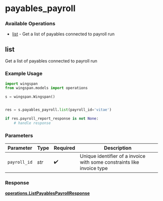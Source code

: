 # payables_payroll

### Available Operations

* [list](#list) - Get a list of payables connected to payroll run

## list

Get a list of payables connected to payroll run

### Example Usage

```python
import wingspan
from wingspan.models import operations

s = wingspan.Wingspan()


res = s.payables_payroll.list(payroll_id='vitae')

if res.payroll_report_response is not None:
    # handle response
```

### Parameters

| Parameter                                                              | Type                                                                   | Required                                                               | Description                                                            |
| ---------------------------------------------------------------------- | ---------------------------------------------------------------------- | ---------------------------------------------------------------------- | ---------------------------------------------------------------------- |
| `payroll_id`                                                           | *str*                                                                  | :heavy_check_mark:                                                     | Unique identifier of a invoice with some constraints like invoice type |


### Response

**[operations.ListPayablesPayrollResponse](../../models/operations/listpayablespayrollresponse.md)**

